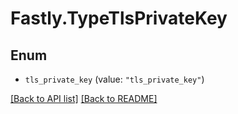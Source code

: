 # Fastly.TypeTlsPrivateKey

## Enum


* `tls_private_key` (value: `"tls_private_key"`)



[[Back to API list]](../../README.md#endpoints) [[Back to README]](../../README.md)
